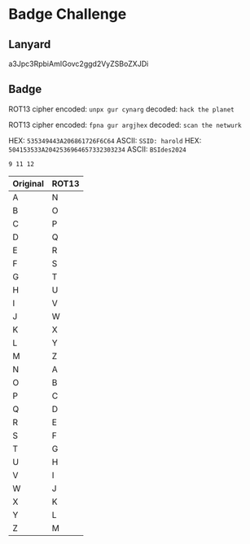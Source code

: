 # Badge Challenge

## Lanyard
a3Jpc3RpbiAmIGovc2ggd2VyZSBoZXJDi

## Badge

ROT13 cipher
encoded: `unpx gur cynarg`
decoded:  `hack the planet`

ROT13 cipher
encoded: `fpna gur argjhex`
decoded: `scan the netwurk`

HEX: `535349443A206861726F6C64`
ASCII: `SSID: harold`
HEX: `504153533A2042536964657332303234`
ASCII: `BSIdes2024`

`9 11 12`

| Original | ROT13 |
|----------|-------|
| A        | N     |
| B        | O     |
| C        | P     |
| D        | Q     |
| E        | R     |
| F        | S     |
| G        | T     |
| H        | U     |
| I        | V     |
| J        | W     |
| K        | X     |
| L        | Y     |
| M        | Z     |
| N        | A     |
| O        | B     |
| P        | C     |
| Q        | D     |
| R        | E     |
| S        | F     |
| T        | G     |
| U        | H     |
| V        | I     |
| W        | J     |
| X        | K     |
| Y        | L     |
| Z        | M     |
